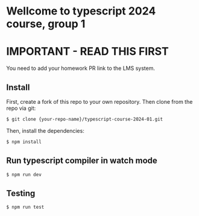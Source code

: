 # Wellcome to typescript 2024 course, group 1

# IMPORTANT - READ THIS FIRST
You need to add your homework PR link to the LMS system. 

## Install

First, create a fork of this repo to your own repository.
Then clone from the repo via git:
  
```bash
$ git clone {your-repo-name}/typescript-course-2024-01.git
```

Then, install the dependencies:

```bash
$ npm install
```

## Run typescript compiler in watch mode

```bash
$ npm run dev
```

## Testing

```bash
$ npm run test
```

